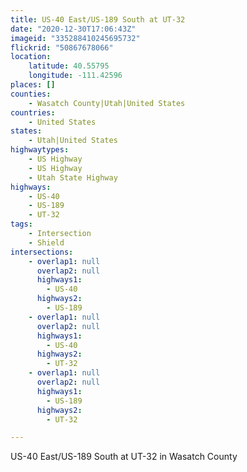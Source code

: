 ```yaml
---
title: US-40 East/US-189 South at UT-32
date: "2020-12-30T17:06:43Z"
imageid: "335288410245695732"
flickrid: "50867678066"
location:
    latitude: 40.55795
    longitude: -111.42596
places: []
counties:
    - Wasatch County|Utah|United States
countries:
    - United States
states:
    - Utah|United States
highwaytypes:
    - US Highway
    - US Highway
    - Utah State Highway
highways:
    - US-40
    - US-189
    - UT-32
tags:
    - Intersection
    - Shield
intersections:
    - overlap1: null
      overlap2: null
      highways1:
        - US-40
      highways2:
        - US-189
    - overlap1: null
      overlap2: null
      highways1:
        - US-40
      highways2:
        - UT-32
    - overlap1: null
      overlap2: null
      highways1:
        - US-189
      highways2:
        - UT-32

---
```

US-40 East/US-189 South at UT-32 in Wasatch County
